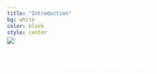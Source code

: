 ```yaml
---
title: "Introduction"
bg: white
color: black
style: center
---
```

<div class="gfg" style="margin-top: -5%; position: relative">
    <img class="manImg" src="img/Brexit-full.jpeg" />
    <h1 class="first-txt" style="position: absolute; top: 20%; left: 25%; right: 25%; color: white; font-family: Times New Roman; font-weight: bold">Explaining Brexit</h1>
    <h3 class="second-txt" style="position: absolute; top: 70%; left: 25%; right: 25%; color: white">Tracking opinions on EU referendum through data</h3>
</div>

